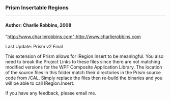 ### Prism Insertable Regions
---

#### Author: Charlie Robbins, 2008
"http://www.charlierobbins.com":http://www.charlierobbins.com

Last Update: Prism v2 Final

This extension of Prism allows for IRegion.Insert to be meaningful. You also need to break the Project Links to these files since there are not matching modified versions for the WPF Composite Application Library. The location of the source files in this folder match their directories in the Prism source code from /CAL. Simply replace the files then re-build the binaries and you will be able to call IRegion.Insert.

If you have any feedback, please email me. 